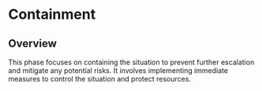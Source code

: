 # Containment

## Overview

This phase focuses on containing the situation to prevent further escalation and mitigate any potential risks. It involves implementing immediate measures to control the situation and protect resources.